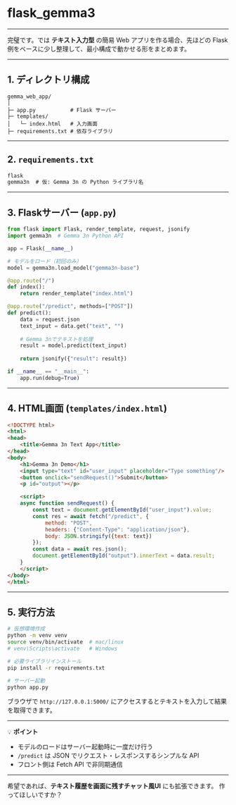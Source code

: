 # flask_gemma3


---

完璧です。では **テキスト入力型** の簡易 Web アプリを作る場合、先ほどの Flask 例をベースに少し整理して、最小構成で動かせる形をまとめます。

---

## 1. ディレクトリ構成

```
gemma_web_app/
│
├─ app.py           # Flask サーバー
├─ templates/
│   └─ index.html   # 入力画面
├─ requirements.txt # 依存ライブラリ
```

---

## 2. `requirements.txt`

```txt
flask
gemma3n  # 仮: Gemma 3n の Python ライブラリ名
```

---

## 3. Flaskサーバー (`app.py`)

```python
from flask import Flask, render_template, request, jsonify
import gemma3n  # Gemma 3n Python API

app = Flask(__name__)

# モデルをロード（初回のみ）
model = gemma3n.load_model("gemma3n-base")

@app.route("/")
def index():
    return render_template("index.html")

@app.route("/predict", methods=["POST"])
def predict():
    data = request.json
    text_input = data.get("text", "")
    
    # Gemma 3nでテキストを処理
    result = model.predict(text_input)
    
    return jsonify({"result": result})

if __name__ == "__main__":
    app.run(debug=True)
```

---

## 4. HTML画面 (`templates/index.html`)

```html
<!DOCTYPE html>
<html>
<head>
    <title>Gemma 3n Text App</title>
</head>
<body>
    <h1>Gemma 3n Demo</h1>
    <input type="text" id="user_input" placeholder="Type something"/>
    <button onclick="sendRequest()">Submit</button>
    <p id="output"></p>

    <script>
    async function sendRequest() {
        const text = document.getElementById("user_input").value;
        const res = await fetch("/predict", {
            method: "POST",
            headers: {"Content-Type": "application/json"},
            body: JSON.stringify({text: text})
        });
        const data = await res.json();
        document.getElementById("output").innerText = data.result;
    }
    </script>
</body>
</html>
```

---

## 5. 実行方法

```bash
# 仮想環境作成
python -m venv venv
source venv/bin/activate  # mac/linux
# venv\Scripts\activate   # Windows

# 必要ライブラリインストール
pip install -r requirements.txt

# サーバー起動
python app.py
```

ブラウザで `http://127.0.0.1:5000/` にアクセスするとテキストを入力して結果を取得できます。

---

💡 **ポイント**

* モデルのロードはサーバー起動時に一度だけ行う
* `/predict` は JSON でリクエスト・レスポンスするシンプルな API
* フロント側は Fetch API で非同期通信

---

希望であれば、**テキスト履歴を画面に残すチャット風UI** にも拡張できます。
作ってほしいですか？
